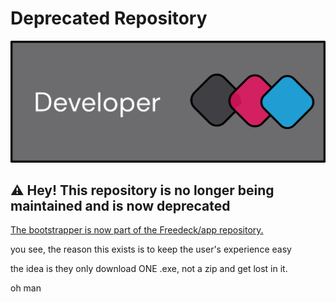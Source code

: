 # Deprecated Repository

![Freedeck Developer](https://raw.githubusercontent.com/Freedeck/media-kit/refs/heads/main/sections/slice2.png)

## ⚠️ Hey! This repository is no longer being maintained and is now deprecated

[The bootstrapper is now part of the Freedeck/app repository.](https://github.com/Freedeck/app)

you see, the reason this exists is to keep the user's experience easy  

the idea is they only download ONE .exe, not a zip and get lost in it.  

oh man
